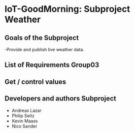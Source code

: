 # IoT-GoodMorning: Subproject Weather

## Goals of the Subproject
-Provide and publish live weather data. 


## List of Requirements Group03
 



## Get / control values



##  Developers and authors Subproject
 * Andreas Lazar
 * Philip Seitz
 * Kevin Maass
 * Nico Sander
